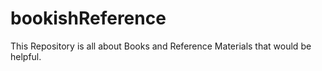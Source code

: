 # bookishReference 
This Repository is all about Books and Reference Materials that would be helpful.
